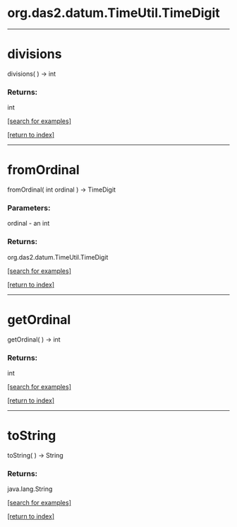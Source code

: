 # org.das2.datum.TimeUtil.TimeDigit



***
<a name="divisions"></a>
# divisions
divisions(  ) &rarr; int



### Returns:
int


<a href="https://github.com/autoplot/dev/search?q=divisions&unscoped_q=divisions">[search for examples]</a>

<a href="https://github.com/autoplot/documentation/blob/master/javadoc/index-all.md">[return to index]</a>

***
<a name="fromOrdinal"></a>
# fromOrdinal
fromOrdinal( int ordinal ) &rarr; TimeDigit



### Parameters:
ordinal - an int

### Returns:
org.das2.datum.TimeUtil.TimeDigit


<a href="https://github.com/autoplot/dev/search?q=fromOrdinal&unscoped_q=fromOrdinal">[search for examples]</a>

<a href="https://github.com/autoplot/documentation/blob/master/javadoc/index-all.md">[return to index]</a>

***
<a name="getOrdinal"></a>
# getOrdinal
getOrdinal(  ) &rarr; int



### Returns:
int


<a href="https://github.com/autoplot/dev/search?q=getOrdinal&unscoped_q=getOrdinal">[search for examples]</a>

<a href="https://github.com/autoplot/documentation/blob/master/javadoc/index-all.md">[return to index]</a>

***
<a name="toString"></a>
# toString
toString(  ) &rarr; String



### Returns:
java.lang.String


<a href="https://github.com/autoplot/dev/search?q=toString&unscoped_q=toString">[search for examples]</a>

<a href="https://github.com/autoplot/documentation/blob/master/javadoc/index-all.md">[return to index]</a>

